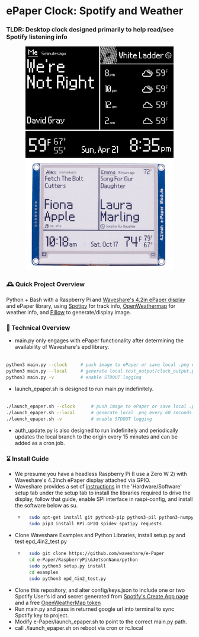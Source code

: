 # ePaper Clock: Spotify and Weather
### TLDR: Desktop clock designed primarily to help read/see Spotify listening info

<p align="center">
	<img src="spotify_epaper_preview.png" width="400">
	<img src="spotify_epaper_preview2.png" width="400">
</p>

### 🕰️ Quick Project Overview
Python + Bash with a Raspberry Pi and [Waveshare's 4.2in ePaper display](https://www.waveshare.com/product/4.2inch-e-paper-module.htm) and ePaper library, using [Spotipy](https://spotipy.readthedocs.io/en/2.22.1/) for track info, [OpenWeathermap](https://openweathermap.org/) for weather info, and [Pillow](https://pillow.readthedocs.io/en/stable/) to generate/display image.

### 💽 Technical Overview
- main.py only engages with ePaper functionality after determining the availability of Waveshare's epd library.
```bash

python3 main.py --clock		# push image to ePaper or save local .png every ~3 minutes most of the day 
python3 main.py --local		# generate local test_output/clock_output.png 
python3 main.py -v 			# enable STDOUT logging
```
- launch_epaper.sh is designed to run main.py indefinitely.
```bash

./launch_epaper.sh --clock		# push image to ePaper or save local .png every ~3 minutes most of the day 
./launch_epaper.sh --local		# generate local .png every 60 seconds
./launch_epaper.sh -v 			# enable STDOUT logging
```
- auth_update.py is also designed to run indefinitely and periodically updates the local branch to the origin every 15 minutes and can be added as a cron job. 

### ⌛ Install Guide
- We presume you have a headless Raspberry Pi (I use a Zero W 2) with Waveshare's 4.2inch ePaper display attached via GPIO.
- Waveshare provides a set of [instructions](https://www.waveshare.com/wiki/4.2inch_e-Paper_Module_Manual#Working_With_Raspberry_Pi) in the 'Hardware/Software' setup tab under the setup tab to install the libraries required to drive the display, follow that guide, enable SPI interface in raspi-config, and install the software below as su. 
	- ```bash
		sudo apt-get install git python3-pip python3-pil python3-numpy imagemagick
		sudo pip3 install RPi.GPIO spidev spotipy requests
- Clone Waveshare Examples and Python Libraries, install setup.py and test epd_4in2_test.py
	- ```bash
		sudo git clone https://github.com/waveshare/e-Paper
		cd e-Paper/RaspberryPi\&JetsonNano/python
		sudo python3 setup.py install
		cd examples
		sudo python3 epd_4in2_test.py
- Clone this repository, and alter config/keys.json to include one or two Spotify User's id and secret generated from [Spotify's Create App page](https://developer.spotify.com/dashboard) and a free [OpenWeatherMap token](https://home.openweathermap.org/api_keys)
- Run main.py and pass in returned google url into terminal to sync Spotify key to project.
- Modify e-Paper/launch_epaper.sh to point to the correct main.py path.
- call ./launch_epaper.sh on reboot via cron or rc.local
